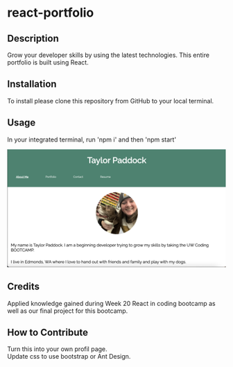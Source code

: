 # react-portfolio

## Description

Grow your developer skills by using the latest technologies. This entire portfolio is built using React.

## Installation

To install please clone this repository from GitHub to your local terminal.

## Usage

In your integrated terminal, run 'npm i' and then 'npm start'

![team profile screenshot](./src/images/react-portfolio.png)

## Credits

Applied knowledge gained during Week 20 React in coding bootcamp as well as our final project for this bootcamp.

## How to Contribute

Turn this into your own profil page. <br>
Update css to use bootstrap or Ant Design.